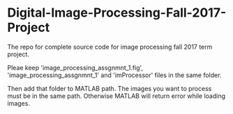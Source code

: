 # Digital-Image-Processing-Fall-2017-Project
The repo for complete source code for image processing fall 2017 term project.

Pleae keep 'image_processing_assgnmnt_1.fig', 'image_processing_assgnmnt_1' and 'imProcessor' files in the same folder.

Then add that folder to MATLAB path. The images you want to process must be in the same path. Otherwise MATLAB will return error while loading images.
